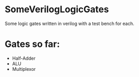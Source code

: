 # SomeVerilogLogicGates

Some logic gates written in verilog with a test bench for each.

# Gates so far: 
* Half-Adder
* ALU
* Multiplexor 
